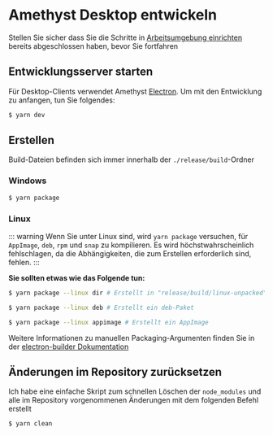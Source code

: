 # Amethyst Desktop entwickeln
Stellen Sie sicher dass Sie die Schritte in [Arbeitsumgebung einrichten](./setting_up_environment.html) bereits abgeschlossen haben, bevor Sie fortfahren

## Entwicklungsserver starten
Für Desktop-Clients verwendet Amethyst [Electron](https://www.electronjs.org/). Um mit den Entwicklung zu anfangen, tun Sie folgendes:

```sh
$ yarn dev
```

## Erstellen
Build-Dateien befinden sich immer innerhalb der `./release/build`-Ordner

### Windows
```sh
$ yarn package
```

### Linux

::: warning
Wenn Sie unter Linux sind, wird `yarn package` versuchen, für
`AppImage`, `deb`, `rpm` und `snap` zu kompilieren. Es wird höchstwahrscheinlich fehlschlagen, da die
Abhängigkeiten, die zum Erstellen erforderlich sind, fehlen.
:::


**Sie sollten etwas wie das Folgende tun:**
```sh
$ yarn package --linux dir # Erstellt in "release/build/linux-unpacked"
```

```sh
$ yarn package --linux deb # Erstellt ein deb-Paket
```

```sh
$ yarn package --linux appimage # Erstellt ein AppImage
```

Weitere Informationen zu manuellen Packaging-Argumenten finden Sie in der [electron-builder Dokumentation](https://www.electron.build/configuration/linux.html)

## Änderungen im Repository zurücksetzen
Ich habe eine einfache Skript zum schnellen Löschen der `node_modules` und alle im Repository vorgenommenen Änderungen mit dem folgenden Befehl erstellt

```sh
$ yarn clean
```

